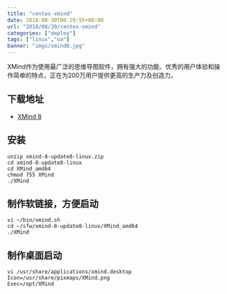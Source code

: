 ```yaml
---
title: "centos-xmind"
date: 2018-08-30T00:29:55+08:00
url: "2018/08/30/centos-xmind"
categories: ["deploy"]
tags: ["linux","oa"]
banner: "imgs/xmind8.jpg"
---
```


XMind作为使用最广泛的思维导图软件，拥有强大的功能、优秀的用户体验和操作简单的特点，正在为200万用户提供更高的生产力及创造力。

<!--more-->

## 下载地址
* [XMind 8](https://www.xmind.cn/download/xmind8/)

## 安装
```
unzip xmind-8-update8-linux.zip
cd xmind-8-update8-linux
cd XMind_amd64
chmod 755 XMind
./XMind
```

## 制作软链接，方便启动
```
vi ~/bin/xmind.sh
cd ~/sfw/xmind-8-update8-linux/XMind_amd64
./XMind
```

## 制作桌面启动
```
vi /usr/share/applications/xmind.desktop
Icon=/usr/share/pixmaps/XMind.png
Exec=/opt/XMind
```

<!--more-->
